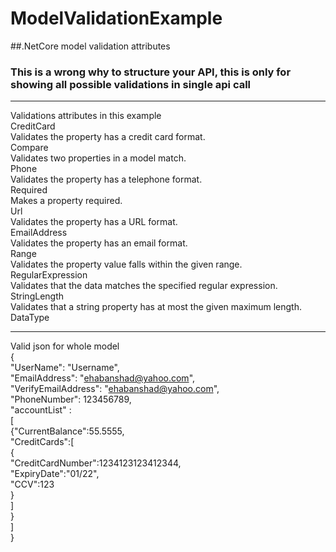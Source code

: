 # ModelValidationExample
##.NetCore model validation attributes 

### This is a wrong why to structure your API, this is only for showing all possible validations in single api call
---

Validations attributes in this example   
    CreditCard  
        Validates the property has a credit card format.  
    Compare  
        Validates two properties in a model match.  
    Phone  
        Validates the property has a telephone format.  
    Required  
        Makes a property required.  
    Url  
        Validates the property has a URL format.  
    EmailAddress  
        Validates the property has an email format.  
    Range  
        Validates the property value falls within the given range.  
    RegularExpression  
        Validates that the data matches the specified regular expression.  
    StringLength  
        Validates that a string property has at most the given maximum length.  
	DataType  
	  
---
  
Valid json for whole model  
{  
	"UserName": "Username",  
	"EmailAddress": "ehabanshad@yahoo.com",  
	"VerifyEmailAddress": "ehabanshad@yahoo.com",  
	"PhoneNumber": 123456789,  
	"accountList" :  
	[  
		{"CurrentBalance":55.5555,  
			"CreditCards":[  
				{  
					"CreditCardNumber":1234123123412344,  
					"ExpiryDate":"01/22",  
					"CCV":123  
				}  
				]  
		}  
	]  
}  